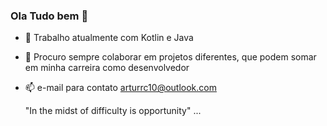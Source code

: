 ### Ola Tudo bem 👋

- 🌱 Trabalho atualmente com Kotlin e Java
- 👯 Procuro sempre colaborar em projetos diferentes, que podem somar em minha carreira como desenvolvedor
- 📫 e-mail para contato arturrc10@outlook.com

  "In the midst of difficulty is opportunity" ...
